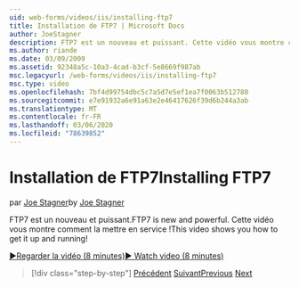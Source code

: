 ```yaml
---
uid: web-forms/videos/iis/installing-ftp7
title: Installation de FTP7 | Microsoft Docs
author: JoeStagner
description: FTP7 est un nouveau et puissant. Cette vidéo vous montre comment la mettre en service !
ms.author: riande
ms.date: 03/09/2009
ms.assetid: 92348a5c-10a3-4cad-b3cf-5e8669f987ab
msc.legacyurl: /web-forms/videos/iis/installing-ftp7
msc.type: video
ms.openlocfilehash: 7bf4d99754dbc5c7a5d7e5ef1ea7f0063b512780
ms.sourcegitcommit: e7e91932a6e91a63e2e46417626f39d6b244a3ab
ms.translationtype: MT
ms.contentlocale: fr-FR
ms.lasthandoff: 03/06/2020
ms.locfileid: "78639852"
---
```

# <a name="installing-ftp7"></a><span data-ttu-id="2fa09-104">Installation de FTP7</span><span class="sxs-lookup"><span data-stu-id="2fa09-104">Installing FTP7</span></span>

<span data-ttu-id="2fa09-105">par [Joe Stagner](https://github.com/JoeStagner)</span><span class="sxs-lookup"><span data-stu-id="2fa09-105">by [Joe Stagner](https://github.com/JoeStagner)</span></span>

<span data-ttu-id="2fa09-106">FTP7 est un nouveau et puissant.</span><span class="sxs-lookup"><span data-stu-id="2fa09-106">FTP7 is new and powerful.</span></span> <span data-ttu-id="2fa09-107">Cette vidéo vous montre comment la mettre en service !</span><span class="sxs-lookup"><span data-stu-id="2fa09-107">This video shows you how to get it up and running!</span></span>

[<span data-ttu-id="2fa09-108">&#9654;Regarder la vidéo (8 minutes)</span><span class="sxs-lookup"><span data-stu-id="2fa09-108">&#9654; Watch video (8 minutes)</span></span>](https://channel9.msdn.com/Blogs/ASP-NET-Site-Videos/installing-ftp7)

> [!div class="step-by-step"]
> <span data-ttu-id="2fa09-109">[Précédent](creating-a-site-with-iis7-manager.md)
> [Suivant](bit-rate-throttling.md)</span><span class="sxs-lookup"><span data-stu-id="2fa09-109">[Previous](creating-a-site-with-iis7-manager.md)
[Next](bit-rate-throttling.md)</span></span>
